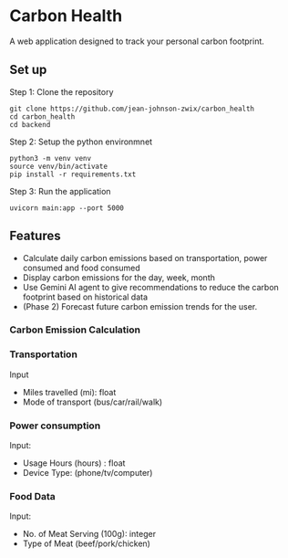 # Carbon Health
A web application designed to track your personal carbon footprint.


## Set up

Step 1: Clone the repository

```
git clone https://github.com/jean-johnson-zwix/carbon_health
cd carbon_health
cd backend
```

Step 2: Setup the python environmnet

```
python3 -m venv venv
source venv/bin/activate
pip install -r requirements.txt
```

Step 3: Run the application

```
uvicorn main:app --port 5000
```

## Features

- Calculate daily carbon emissions based on transportation, power consumed and food consumed
- Display carbon emissions for the day, week, month
- Use Gemini AI agent to give recommendations to reduce the carbon footprint based on historical data
- (Phase 2) Forecast future carbon emission trends for the user.

### Carbon Emission Calculation

### Transportation
Input
- Miles travelled (mi): float
- Mode of transport (bus/car/rail/walk)

### Power consumption
Input:
- Usage Hours (hours) : float
- Device Type: (phone/tv/computer)

### Food Data
Input: 
- No. of Meat Serving (100g): integer
- Type of Meat (beef/pork/chicken)




